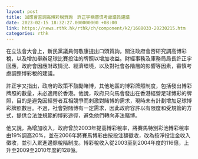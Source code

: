 ```yaml
---
layout: post
title: 回應會否調高博彩稅質詢　許正宇稱審慎考慮議員建議
date: 2023-02-15 18:32:27.000000000 +08:00
link: https://news.rthk.hk/rthk/ch/component/k2/1688033-20230215.htm
categories: rthk
---
```


在立法會大會上，新民黨議員何敬康提出口頭質詢，關注政府會否研究調高博彩稅，以及增加舉辦足球比賽投注的牌照以增加收益。財經事務及庫務局局長許正宇回應，政府會因應財政情況、經濟環境，以及對社會各階層的影響等因素，審慎考慮調整博彩稅的建議。

許正宇又指出，政府的政策不鼓勵賭博，其他地區的博彩牌照制度，包括發出博彩牌照的數量，未必適用於香港。他說，政府只向馬會發出在香港經營足球博彩的牌照，目的是避免因經營者互相競爭而刺激對賭博的需求，現時未有計劃增加足球博彩牌照數目。不過，社會對賭博有一定需求，因此政府容許以有限度和受規管的方式，提供合法並規範的博彩途徑，避免他們轉向非法賭博。

他又說，為增加收入，政府曾於2003年提高博彩稅率，將賽馬特別彩池博彩稅率由19%調高20%，並在2006年將賽馬博彩由按投注額徵收，改為按淨投注金收入徵收，並引入累進邊際稅階制度。博彩稅收入從2003至到2004年度的116億，上升至2009至2010年度的128億。
